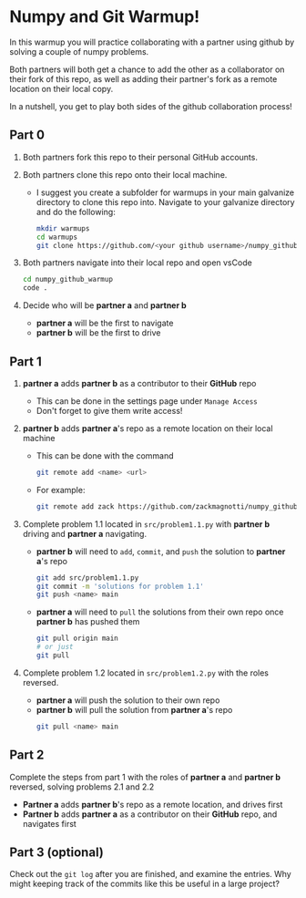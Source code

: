 # Numpy and Git Warmup!

In this warmup you will practice collaborating
with a partner using github by solving a couple of numpy problems.

Both partners will both get a chance to 
add the other as a collaborator on their fork of this repo,
as well as adding their partner's fork as a remote location
on their local copy.

In a nutshell, you get to play both sides of
the github collaboration process!

## Part 0

1)	Both partners fork this repo to their personal GitHub accounts.
2)	Both partners clone this repo onto their local machine.

	- I suggest you create a subfolder for warmups in your main galvanize directory to clone this repo into.
		Navigate to your galvanize directory and do the following:
		
		```bash
		mkdir warmups
		cd warmups
		git clone https://github.com/<your github username>/numpy_github_warmup.git
		```

3)	Both partners navigate into their local repo and open vsCode

	```bash
	cd numpy_github_warmup
	code .
	```

3)	Decide who will be **partner a** and **partner b**
	- **partner a** will be the first to navigate
	- **partner b** will be the first to drive

## Part 1 

1)	**partner a** adds **partner b** as a contributor to their **GitHub** repo
	- This can be done in the settings page under `Manage Access`
	- Don't forget to give them write access!

2)	**partner b** adds **partner a**'s repo as a remote location on their local machine
	- This can be done with the command 
		
		```bash
		git remote add <name> <url>
		```

	- For example: 

		```bash
		git remote add zack https://github.com/zackmagnotti/numpy_github_warmup.git
		```

3)	Complete problem 1.1 located in `src/problem1.1.py` with **partner b** driving and **partner a** navigating.
	- **partner b** will need to `add`, `commit`, and `push` the solution to **partner a**'s repo

		```bash
		git add src/problem1.1.py
		git commit -m 'solutions for problem 1.1'
		git push <name> main
		``` 

	- **partner a** will need to `pull` the solutions from their own repo once **partner b** has pushed them
		
		```bash
		git pull origin main
		# or just
		git pull
		```

4)	Complete problem 1.2 located in `src/problem1.2.py` with the roles reversed.
	- **partner a** will push the solution to their own repo
	- **partner b** will pull the solution from **partner a**'s repo
		```bash
		git pull <name> main
		```
## Part 2

Complete the steps from part 1 with the roles of **partner a** and **partner b** reversed, solving problems 2.1 and 2.2

- **Partner a** adds **partner b**'s repo as a remote location, and drives first
- **Partner b** adds **partner a** as a contributor on their **GitHub** repo, and navigates first

## Part 3 (optional)

Check out the `git log` after you are finished, and examine the entries. 
Why might keeping track of the commits like this be useful in a large project?
